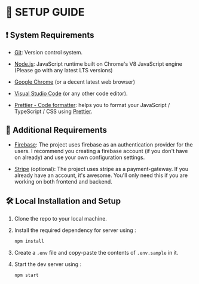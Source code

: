 # 📃 SETUP GUIDE

## ❗ System Requirements

- [Git](https://git-scm.com/downloads): Version control system.

- [Node.js](https://nodejs.org/en/): JavaScript runtime built on Chrome's V8 JavaScript engine (Please go with any latest LTS versions)

- [Google Chrome](https://www.google.com/chrome/) (or a decent latest web browser)

- [Visual Studio Code](https://code.visualstudio.com/) (or any other code editor).

- [Prettier - Code formatter](https://marketplace.visualstudio.com/items?itemName=esbenp.prettier-vscode): helps you to format your JavaScript / TypeScript / CSS using [Prettier](https://github.com/prettier/prettier).

## 📝 Additional Requirements

- [Firebase](https://firebase.google.com/): The project uses firebase as an authentication provider for the users. I recommend you creating a firebase account (if you don't have on already) and use your own configuration settings.

- [Stripe](https://stripe.com/en-in) (optional): The project uses stripe as a payment-gateway. If you already have an account, it's awesome. You'll only need this if you are working on both frontend and backend.

## 🛠 Local Installation and Setup

1. Clone the repo to your local machine.
2. Install the required dependency for server using :

   ```javascript
   npm install
   ```

3. Create a `.env` file and copy-paste the contents of `.env.sample` in it.

4. Start the dev server using :

   ```javascript
   npm start
   ```

